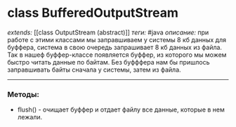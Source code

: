 # class BufferedOutputStream
*extends:* [[class OutputStream (abstract)]]
*теги:* #java
*описание:* при работе с этими классами мы заправшиваем у системы 8 кб данных для буффера, система в свою очередь запрашивает 8 кб данных из файла. Так в нашеф буффер-классе появляется буффер, из которого мы можем быстро читать данные по байтам. Без буфффера нам бы пришлось заправшивать байты сначала у системы, затем из файла.

---
### Методы:
- flush() - очищает буффер и отдает файлу все данные, которые в нем лежали.